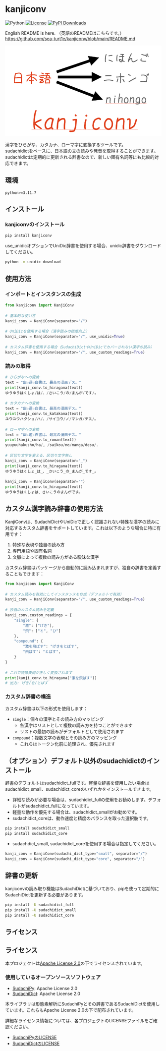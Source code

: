 # kanjiconv
![Python](https://img.shields.io/badge/-Python-F9DC3E.svg?logo=python&style=flat)
[![License](https://img.shields.io/badge/License-Apache_2.0-blue.svg)](https://opensource.org/licenses/Apache-2.0)
[![PyPI Downloads](https://static.pepy.tech/badge/kanjiconv)](https://pepy.tech/projects/kanjiconv)

English README is here. （英語のREADMEはこちらです。）  
https://github.com/sea-turt1e/kanjiconv/blob/main/README.md

![kanjiconv](images/kanjiconv.png)

漢字をひらがな、カタカナ、ローマ字に変換するツールです。  
sudachidictをベースに、日本語の文の読みや発音を取得することができます。  
sudachidictは定期的に更新される辞書なので、新しい固有名詞等にも比較的対応できます。

## 環境
```
python>=3.11.7
```

## インストール
### kanjiconvのインストール
```bash
pip install kanjiconv
```

use_unidicオプションでUniDic辞書を使用する場合、unidic辞書をダウンロードしてください。

```bash
python -m unidic download
```

## 使用方法
### インポートとインスタンスの生成
```python
from kanjiconv import KanjiConv

# 基本的な使い方
kanji_conv = KanjiConv(separator="/")

# UniDicを使用する場合（漢字読みの精度向上）
kanji_conv = KanjiConv(separator="/", use_unidic=True)

# カスタム辞書を使用する場合（SudachiDictやUniDicでカバーされない漢字の読み）
kanji_conv = KanjiConv(separator="/", use_custom_readings=True)
```

### 読みの取得
```python
# ひらがなへの変換
text = "幽☆遊☆白書は、最高の漫画デス。"
print(kanji_conv.to_hiragana(text))
ゆうゆうはくしょ/は/、/さいこう/の/まんが/です/。

# カタカナへの変換
text = "幽☆遊☆白書は、最高の漫画デス。"
print(kanji_conv.to_katakana(text))
ユウユウハクショ/ハ/、/サイコウ/ノ/マンガ/デス/。

# ローマ字への変換
text = "幽☆遊☆白書は、最高の漫画デス。"
print(kanji_conv.to_roman(text))
yuuyuuhakusho/ha/, /saikou/no/manga/desu/. 

# 区切り文字を変える、区切り文字無し
kanji_conv = KanjiConv(separator="_")
print(kanji_conv.to_hiragana(text))
ゆうゆうはくしょ_は_、_さいこう_の_まんが_です_。

kanji_conv = KanjiConv(separator="")
print(kanji_conv.to_hiragana(text))
ゆうゆうはくしょは、さいこうのまんがです。
```

## カスタム漢字読み辞書の使用方法
KanjiConvは、SudachiDictやUniDicで正しく認識されない特殊な漢字の読みに対応するカスタム辞書をサポートしています。これは以下のような場合に特に有用です：

1. 特殊な表現や独自の読み方
2. 専門用語や固有名詞
3. 文脈によって複数の読み方がある曖昧な漢字

カスタム辞書はパッケージから自動的に読み込まれますが、独自の辞書を定義することもできます：

```python
from kanjiconv import KanjiConv

# カスタム読みを有効にしてインスタンスを作成（デフォルトで有効）
kanji_conv = KanjiConv(separator="/", use_custom_readings=True)

# 独自のカスタム読みを定義
kanji_conv.custom_readings = {
    "single": {
        "激": ["げき"],
        "飛": ["と", "ひ"]
    },
    "compound": {
        "激を飛ばす": "げきをとばす",
        "飛ばす": "とばす",
    }
}

# これで特殊表現が正しく変換されます
print(kanji_conv.to_hiragana("激を飛ばす"))
# 出力: げき/を/とばす
```

### カスタム辞書の構造
カスタム辞書は以下の形式を使用します：

- `single`：個々の漢字とその読み方のマッピング
  - 各漢字はリストとして複数の読み方を持つことができます
  - リストの最初の読みがデフォルトとして使用されます
- `compound`：複数文字の表現とその読み方のマッピング
  - これらはトークン化前に処理され、優先されます

## （オプション）デフォルト以外のsudachidictのインストール
辞書のデフォルトはsudachidict_fullです。軽量な辞書を使用したい場合はsudachidict_small、sudachidict_coreのいずれかをインストールできます。
- 詳細な読みが必要な場合は、sudachidict_fullの使用をお勧めします。デフォルトがsudachidict_fullになっています。
- 軽量な動作を優先する場合は、sudachidict_smallがお勧めです。
- sudachidict_coreは、動作速度と精度のバランスを取った選択肢です。
```bash
pip install sudachidict_small
pip install sudachidict_core
```

- sudachdict_small, sudachidict_coreを使用する場合は指定してください。
```python
kanji_conv = KanjiConv(sudachi_dict_type="small", separator="/")
kanji_conv = KanjiConv(sudachi_dict_type="core", separator="/")
```

## 辞書の更新
kanjiconvの読み取り機能はSudachiDictに基づいており、pipを使って定期的にSudachiDictを更新する必要があります。
```bash
pip install -U sudachidict_full
pip install -U sudachidict_small
pip install -U sudachidict_core
```

## ライセンス
## ライセンス

本プロジェクトは[Apache License 2.0](LICENSE)の下でライセンスされています。

### 使用しているオープンソースソフトウェア

- [SudachiPy](https://github.com/WorksApplications/SudachiPy): Apache License 2.0
- [SudachiDict](https://github.com/WorksApplications/SudachiDict): Apache License 2.0

本ライブラリは形態素解析にSudachiPyとその辞書であるSudachiDictを使用しています。これらもApache License 2.0の下で配布されています。

詳細なライセンス情報については、各プロジェクトのLICENSEファイルをご確認ください。

- [SudachiPyのLICENSE](https://github.com/WorksApplications/SudachiPy/blob/develop/LICENSE)
- [SudachiDictのLICENSE](https://github.com/WorksApplications/SudachiDict/blob/develop/LICENSE-2.0.txt)
